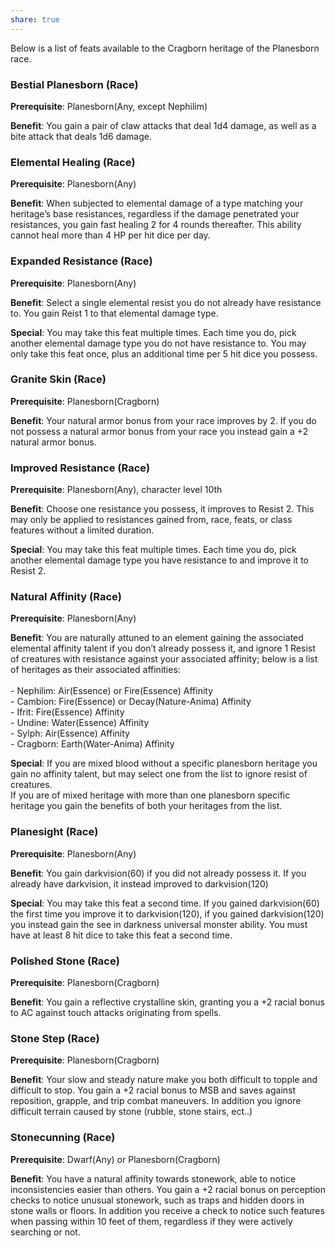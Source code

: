 ```yaml
---
share: true
---
```


Below is a list of feats available to the Cragborn heritage of the Planesborn race.

<h3><span><p>Bestial Planesborn (Race)</p></span></h3><p><span><p><b>Prerequisite</b>:    Planesborn(Any, except Nephilim)<br></p></span></p><p><span><p><b>Benefit</b>:    You gain a pair of claw attacks that deal 1d4 damage, as well as a bite attack that deals 1d6 damage.<br></p></span></p><h3><span><p>Elemental Healing (Race)</p></span></h3><p><span><p><b>Prerequisite</b>:    Planesborn(Any)<br></p></span></p><p><span><p><b>Benefit</b>:    When subjected to elemental damage of a type matching your heritage’s base resistances, regardless if the damage penetrated your resistances, you gain fast healing 2 for 4 rounds thereafter. This ability cannot heal more than 4 HP per hit dice per day.<br></p></span></p><h3><span><p>Expanded Resistance (Race)</p></span></h3><p><span><p><b>Prerequisite</b>:    Planesborn(Any)<br></p></span></p><p><span><p><b>Benefit</b>:    Select a single elemental resist you do not already have resistance to. You gain Reist 1 to that elemental damage type.<br></p></span></p><p><span><p><b>Special</b>:    You may take this feat multiple times. Each time you do, pick another elemental damage type you do not have resistance to. You may only take this feat once, plus an additional time per 5 hit dice you possess.<br></p></span></p><h3><span><p>Granite Skin (Race)</p></span></h3><p><span><p><b>Prerequisite</b>:    Planesborn(Cragborn)<br></p></span></p><p><span><p><b>Benefit</b>:    Your natural armor bonus from your race improves by 2. If you do not possess a natural armor bonus from your race you instead gain a +2 natural armor bonus.<br></p></span></p><h3><span><p>Improved Resistance (Race)</p></span></h3><p><span><p><b>Prerequisite</b>:    Planesborn(Any), character level 10th<br></p></span></p><p><span><p><b>Benefit</b>:    Choose one resistance you possess, it improves to Resist 2. This may only be applied to resistances gained from, race, feats, or class features without a limited duration.<br></p></span></p><p><span><p><b>Special</b>:    You may take this feat multiple times. Each time you do, pick another elemental damage type you have resistance to and improve it to Resist 2.<br></p></span></p><h3><span><p>Natural Affinity (Race)</p></span></h3><p><span><p><b>Prerequisite</b>:    Planesborn(Any)<br></p></span></p><p><span><p><b>Benefit</b>:    You are naturally attuned to an element gaining the associated elemental affinity talent if you don’t already possess it, and ignore 1 Resist of creatures with resistance against your associated affinity; below is a list of heritages as their associated affinities:<br><br>- Nephilim: Air(Essence) or Fire(Essence) Affinity<br>- Cambion: Fire(Essence) or Decay(Nature-Anima) Affinity<br>- Ifrit: Fire(Essence) Affinity<br>- Undine: Water(Essence) Affinity<br>- Sylph: Air(Essence) Affinity<br>- Cragborn: Earth(Water-Anima) Affinity<br></p></span></p><p><span><p><b>Special</b>:    If you are mixed blood without a specific planesborn heritage you gain no affinity talent, but may select one from the list to ignore resist of creatures.<br>If you are of mixed heritage with more than one planesborn specific heritage you gain the benefits of both your heritages from the list.<br></p></span></p><h3><span><p>Planesight (Race)</p></span></h3><p><span><p><b>Prerequisite</b>:    Planesborn(Any)<br></p></span></p><p><span><p><b>Benefit</b>:    You gain darkvision(60) if you did not already possess it. If you already have darkvision, it instead improved to darkvision(120)<br></p></span></p><p><span><p><b>Special</b>:    You may take this feat a second time. If you gained darkvision(60) the first time you improve it to darkvision(120), if you gained darkvision(120) you instead gain the see in darkness universal monster ability. You must have at least 8 hit dice to take this feat a second time.<br></p></span></p><h3><span><p>Polished Stone (Race)</p></span></h3><p><span><p><b>Prerequisite</b>:    Planesborn(Cragborn)<br></p></span></p><p><span><p><b>Benefit</b>:    You gain a reflective crystalline skin, granting you a +2 racial bonus to AC against touch attacks originating from spells.<br></p></span></p><h3><span><p>Stone Step (Race)</p></span></h3><p><span><p><b>Prerequisite</b>:    Planesborn(Cragborn)<br></p></span></p><p><span><p><b>Benefit</b>:    Your slow and steady nature make you both difficult to topple and difficult to stop. You gain a +2 racial bonus to MSB and saves against reposition, grapple, and trip combat maneuvers. In addition you ignore difficult terrain caused by stone (rubble, stone stairs, ect..)<br></p></span></p><h3><span><p>Stonecunning (Race)</p></span></h3><p><span><p><b>Prerequisite</b>:    Dwarf(Any) or Planesborn(Cragborn)<br></p></span></p><p><span><p><b>Benefit</b>:    You have a natural affinity towards stonework, able to notice inconsistencies easier than others. You gain a +2 racial bonus on perception checks to notice unusual stonework, such as traps and hidden doors in stone walls or floors. In addition you receive a check to notice such features when passing within 10 feet of them, regardless if they were actively searching or not.<br></p></span></p>